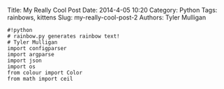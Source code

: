 Title: My Really Cool Post
Date: 2014-4-05 10:20
Category: Python
Tags: rainbows, kittens
Slug: my-really-cool-post-2
Authors: Tyler Mulligan

    #!python
    # rainbow.py generates rainbow text!
    # Tyler Mulligan
    import configparser
    import argparse
    import json
    import os
    from colour import Color
    from math import ceil
    